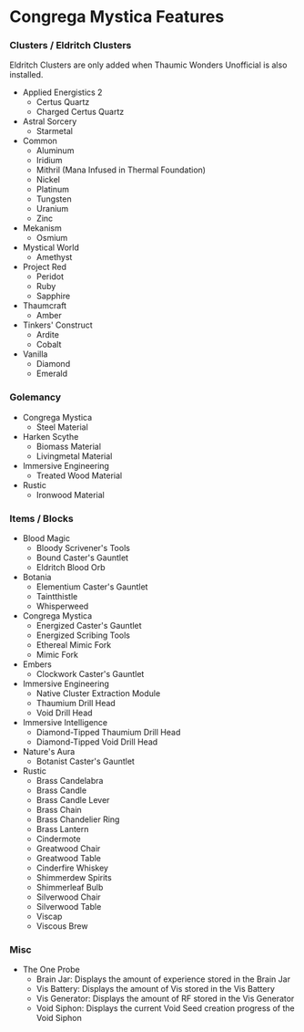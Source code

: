 # Congrega Mystica Features

### Clusters / Eldritch Clusters

Eldritch Clusters are only added when Thaumic Wonders Unofficial is also installed.

- Applied Energistics 2
  - Certus Quartz
  - Charged Certus Quartz
- Astral Sorcery
  - Starmetal
- Common
  - Aluminum
  - Iridium
  - Mithril (Mana Infused in Thermal Foundation)
  - Nickel
  - Platinum
  - Tungsten
  - Uranium
  - Zinc
- Mekanism
  - Osmium
- Mystical World
  - Amethyst
- Project Red
  - Peridot
  - Ruby
  - Sapphire
- Thaumcraft
  - Amber
- Tinkers' Construct
  - Ardite
  - Cobalt
- Vanilla
  - Diamond
  - Emerald

### Golemancy

- Congrega Mystica
  - Steel Material
- Harken Scythe
  - Biomass Material
  - Livingmetal Material
- Immersive Engineering
  - Treated Wood Material
- Rustic
  - Ironwood Material

### Items / Blocks
- Blood Magic
  - Bloody Scrivener's Tools
  - Bound Caster's Gauntlet
  - Eldritch Blood Orb
- Botania
  - Elementium Caster's Gauntlet
  - Taintthistle
  - Whisperweed
- Congrega Mystica
  - Energized Caster's Gauntlet
  - Energized Scribing Tools
  - Ethereal Mimic Fork
  - Mimic Fork
- Embers
  - Clockwork Caster's Gauntlet
- Immersive Engineering
  - Native Cluster Extraction Module
  - Thaumium Drill Head
  - Void Drill Head
- Immersive Intelligence
  - Diamond-Tipped Thaumium Drill Head
  - Diamond-Tipped Void Drill Head
- Nature's Aura
  - Botanist Caster's Gauntlet
- Rustic
  - Brass Candelabra
  - Brass Candle
  - Brass Candle Lever
  - Brass Chain
  - Brass Chandelier Ring
  - Brass Lantern
  - Cindermote
  - Greatwood Chair
  - Greatwood Table
  - Cinderfire Whiskey
  - Shimmerdew Spirits
  - Shimmerleaf Bulb
  - Silverwood Chair
  - Silverwood Table
  - Viscap
  - Viscous Brew

### Misc

- The One Probe
  - Brain Jar: Displays the amount of experience stored in the Brain Jar
  - Vis Battery: Displays the amount of Vis stored in the Vis Battery
  - Vis Generator: Displays the amount of RF stored in the Vis Generator
  - Void Siphon: Displays the current Void Seed creation progress of the Void Siphon